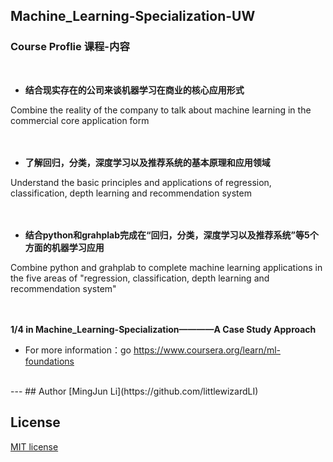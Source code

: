 ## Machine_Learning-Specialization-UW
### Course Proflie 课程-内容
 
* **结合现实存在的公司来谈机器学习在商业的核心应用形式**

Combine the reality of the company to talk about machine learning in the commercial core application form    
<br /> <br />

* **了解回归，分类，深度学习以及推荐系统的基本原理和应用领域**

Understand the basic principles and applications of regression, classification, depth learning and recommendation system      
 <br /> <br />

* **结合python和grahplab完成在“回归，分类，深度学习以及推荐系统”等5个方面的机器学习应用**

Combine python and grahplab to complete machine learning applications in the five areas of "regression, classification, depth learning and recommendation system"       
 <br /> <br />


**1/4 in Machine_Learning-Specialization————A Case Study Approach**

* For more information：go https://www.coursera.org/learn/ml-foundations
 <br />
---
## Author
[MingJun Li](https://github.com/littlewizardLI)

## License
[MIT license](https://github.com/littlewizardLI/LICENSE)

